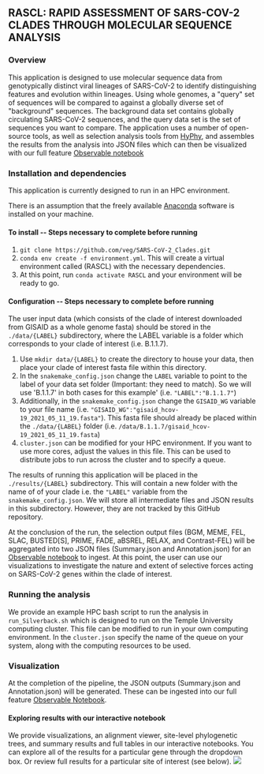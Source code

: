 ## RASCL: RAPID ASSESSMENT OF SARS-COV-2 CLADES THROUGH MOLECULAR SEQUENCE ANALYSIS

### Overview
This application is designed to use molecular sequence data from genotypically distinct viral lineages of SARS-CoV-2 to identify distinguishing features and evolution within lineages. Using whole genomes, a "query" set of sequences will be compared to against a globally diverse set of "background" sequences. The background data set contains globally circulating SARS-CoV-2 sequences, and the query data set is the set of sequences you want to compare. The application uses a number of open-source tools, as well as selection analysis tools from [HyPhy](hyphy.org), and assembles the results from the analysis into JSON files which can then be visualized with our full feature [Observable notebook](https://observablehq.com/@aglucaci/sars-cov-2-clades)

### Installation and dependencies

This application is currently designed to run in an HPC environment.

There is an assumption that the freely available [Anaconda](https://anaconda.org/) software is installed on your machine.

#### To install -- Steps necessary to complete before running
1. `git clone https://github.com/veg/SARS-CoV-2_Clades.git`
2. `conda env create -f environment.yml`.  This will create a virtual environment called (RASCL) with the necessary dependencies.
3. At this point, run `conda activate RASCL` and your environment will be ready to go.

#### Configuration -- Steps necessary to complete before running

The user input data (which consists of the clade of interest downloaded from GISAID as a whole genome fasta) should be stored in the `./data/{LABEL}` subdirectory, where the LABEL variable is a folder which corresponds to your clade of interest (i.e. B.1.1.7). 

1. Use `mkdir data/{LABEL}` to create the directory to house your data, then place your clade of interest fasta file within this directory.
2. In the `snakemake_config.json` change the `LABEL` variable to point to the label of your data set folder (Important: they need to match). So we will use 'B.1.1.7' in both cases for this example' (i.e. `"LABEL":"B.1.1.7"`)
3. Additionally, in the `snakemake_config.json` change the `GISAID_WG` variable to your file name (i.e. `"GISAID_WG":"gisaid_hcov-19_2021_05_11_19.fasta"`). This fasta file should already be placed within the `./data/{LABEL}` folder (i.e. `/data/B.1.1.7/gisaid_hcov-19_2021_05_11_19.fasta`)
4. `cluster.json` can be modified for your HPC environment. If you want to use more cores, adjust the values in this file. This can be used to distribute jobs to run across the cluster and to specify a queue.

The results of running this application will be placed in the `./results/{LABEL}` subdirectory. This will contain a new folder with the name of of your clade i.e. the `"LABEL"` variable from the `snakemake_config.json`. We will store all intermediate files and JSON results in this subdirectory. However, they are not tracked by this GitHub repository.

At the conclusion of the run, the selection output files (BGM, MEME, FEL, SLAC, BUSTED[S], PRIME, FADE, aBSREL, RELAX, and Contrast-FEL) will be aggregated into two JSON files (Summary.json and Annotation.json) for an [Observable notebook](https://observablehq.com/@aglucaci/sars-cov-2-clades) to ingest. At this point, the user can use our visualizations to investigate the nature and extent of selective forces acting on SARS-CoV-2 genes within the clade of interest.

### Running the analysis

We provide an example HPC bash script to run the analysis in `run_Silverback.sh` which is designed to run on the Temple University computing cluster. This file can be modified to run in your own computing environment. In the `cluster.json` specify the name of the queue on your system, along with the computing resources to be used.

### Visualization

At the completion of the pipeline, the JSON outputs (Summary.json and Annotation.json) will be generated. These can be ingested into our full feature [Observable Notebook](https://observablehq.com/@aglucaci/sars-cov-2-clades). 

#### Exploring results with our interactive notebook

We provide visualizations, an alignment viewer, site-level phylogenetic trees, and summary results and full tables in our interactive notebooks. You can explore all of the results for a particular gene through the dropdown box. Or review full results for a particular site of interest (see below).
![](https://i.imgur.com/Da3p3x0.gif)

